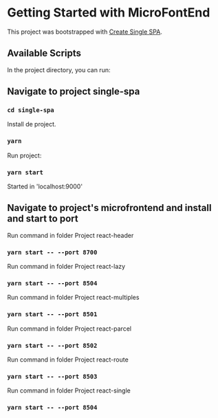 # Getting Started with MicroFontEnd

This project was bootstrapped with [Create Single SPA](https://single-spa.js.org/).

## Available Scripts

In the project directory, you can run:

## Navigate to project single-spa

### `cd single-spa`

Install de project.

### `yarn`

Run project:

### `yarn start`

Started in 'localhost:9000'


## Navigate to project's microfrontend and install and start to port

Run command in folder Project react-header
### `yarn start -- --port 8700`

Run command in folder Project react-lazy
### `yarn start -- --port 8504`

Run command in folder Project react-multiples
### `yarn start -- --port 8501`

Run command in folder Project react-parcel
### `yarn start -- --port 8502`

Run command in folder Project react-route
### `yarn start -- --port 8503`

Run command in folder Project react-single
### `yarn start -- --port 8504`


